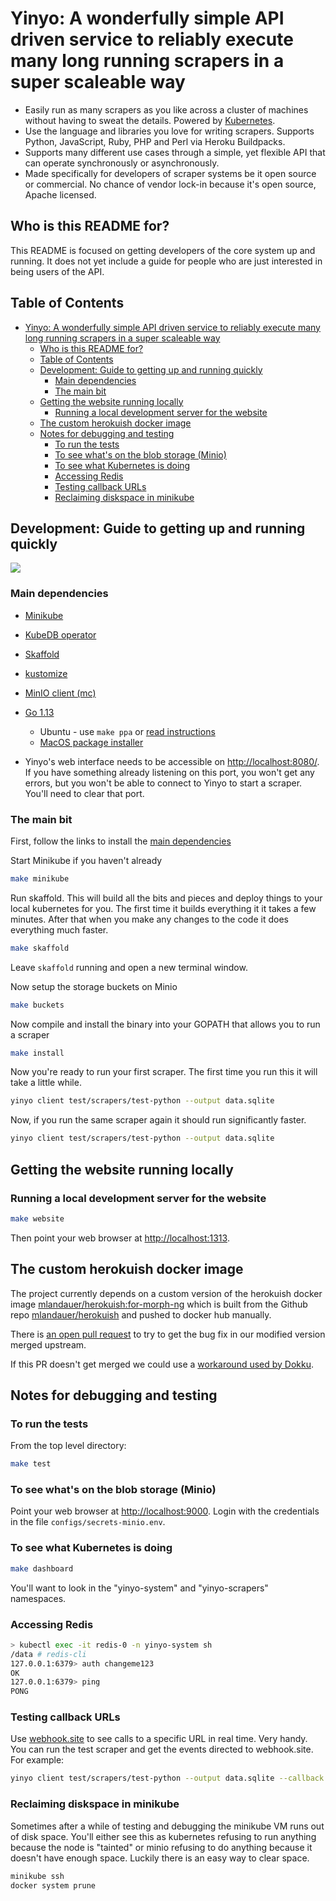 # Yinyo: A wonderfully simple API driven service to reliably execute many long running scrapers in a super scaleable way

- Easily run as many scrapers as you like across a cluster of machines without having to sweat the details. Powered by [Kubernetes](https://kubernetes.io/).
- Use the language and libraries you love for writing scrapers. Supports Python, JavaScript, Ruby, PHP and Perl via Heroku Buildpacks.
- Supports many different use cases through a simple, yet flexible API that can operate synchronously or asynchronously.
- Made specifically for developers of scraper systems be it open source or commercial. No chance of vendor lock-in because it's open source, Apache licensed.

## Who is this README for?

This README is focused on getting developers of the core system up and running. It does not yet include
a guide for people who are just interested in being users of the API.

## Table of Contents

<!-- TOC -->

- [Yinyo: A wonderfully simple API driven service to reliably execute many long running scrapers in a super scaleable way](#yinyo-a-wonderfully-simple-api-driven-service-to-reliably-execute-many-long-running-scrapers-in-a-super-scaleable-way)
    - [Who is this README for?](#who-is-this-readme-for)
    - [Table of Contents](#table-of-contents)
    - [Development: Guide to getting up and running quickly](#development-guide-to-getting-up-and-running-quickly)
        - [Main dependencies](#main-dependencies)
        - [The main bit](#the-main-bit)
    - [Getting the website running locally](#getting-the-website-running-locally)
        - [Running a local development server for the website](#running-a-local-development-server-for-the-website)
    - [The custom herokuish docker image](#the-custom-herokuish-docker-image)
    - [Notes for debugging and testing](#notes-for-debugging-and-testing)
        - [To run the tests](#to-run-the-tests)
        - [To see what's on the blob storage (Minio)](#to-see-whats-on-the-blob-storage-minio)
        - [To see what Kubernetes is doing](#to-see-what-kubernetes-is-doing)
        - [Accessing Redis](#accessing-redis)
        - [Testing callback URLs](#testing-callback-urls)
        - [Reclaiming diskspace in minikube](#reclaiming-diskspace-in-minikube)

<!-- /TOC -->

## Development: Guide to getting up and running quickly

![](https://github.com/openaustralia/yinyo/workflows/Go/badge.svg)

### Main dependencies

- [Minikube](https://kubernetes.io/docs/setup/learning-environment/minikube/)
- [KubeDB operator](https://kubedb.com/docs/v0.13.0-rc.0/setup/install/)
- [Skaffold](https://skaffold.dev/docs/quickstart/)
- [kustomize](https://github.com/kubernetes-sigs/kustomize/blob/master/docs/INSTALL.md)
- [MinIO client (mc)](https://min.io/download)
- [Go 1.13](https://golang.org/dl/)

  - Ubuntu - use `make ppa` or [read instructions](https://github.com/golang/go/wiki/Ubuntu)
  - [MacOS package installer](https://golang.org/doc/install#macos)

- Yinyo's web interface needs to be accessible on [http://localhost:8080/](http://localhost:8080/). If you have something already listening on this port, you won't get any errors, but you won't be able to connect to Yinyo to start a scraper. You'll need to clear that port.

### The main bit

First, follow the links to install the [main dependencies](main-dependencies)

Start Minikube if you haven't already

```bash
make minikube
```

Run skaffold. This will build all the bits and pieces and deploy things to your local kubernetes for you. The first time it builds everything it it takes a few minutes. After that when you make any changes to the code it does everything much faster.

```bash
make skaffold
```

Leave `skaffold` running and open a new terminal window.

Now setup the storage buckets on Minio

```bash
make buckets
```

Now compile and install the binary into your GOPATH that allows you to run a scraper

```bash
make install
```

Now you're ready to run your first scraper. The first time you run this it will take a little while.

```bash
yinyo client test/scrapers/test-python --output data.sqlite
```

Now, if you run the same scraper again it should run significantly faster.

```bash
yinyo client test/scrapers/test-python --output data.sqlite
```

## Getting the website running locally

### Running a local development server for the website

```bash
make website
```

Then point your web browser at [http://localhost:1313](http://localhost:1313).

## The custom herokuish docker image

The project currently depends on a custom version of the herokuish docker image [mlandauer/herokuish:for-morph-ng](https://hub.docker.com/layers/mlandauer/herokuish/for-morph-ng/images/sha256-d39b31894660dd038c05a408db260a6bb013325e843b03ae80b528477de83d92) which is built from the Github repo [mlandauer/herokuish](https://github.com/mlandauer/herokuish/tree/for-morph-ng) and pushed to docker hub manually.

There is [an open pull request](https://github.com/gliderlabs/herokuish/pull/467) to try to get the bug
fix in our modified version merged upstream.

If this PR doesn't get merged we could use a [workaround used by Dokku](https://github.com/gliderlabs/herokuish/pull/467#issue-298708746).

## Notes for debugging and testing

### To run the tests

From the top level directory:

```bash
make test
```

### To see what's on the blob storage (Minio)

Point your web browser at [http://localhost:9000](http://localhost:9000). Login with the credentials in the file `configs/secrets-minio.env`.

### To see what Kubernetes is doing

```bash
make dashboard
```

You'll want to look in the "yinyo-system" and "yinyo-scrapers" namespaces.

### Accessing Redis

```bash
> kubectl exec -it redis-0 -n yinyo-system sh
/data # redis-cli
127.0.0.1:6379> auth changeme123
OK
127.0.0.1:6379> ping
PONG
```

### Testing callback URLs

Use [webhook.site](https://webhook.site) to see calls to a specific URL in real time. Very handy.
You can run the test scraper and get the events directed to webhook.site. For example:

```bash
yinyo client test/scrapers/test-python --output data.sqlite --callback https://webhook.site/#!/uuid-specific-to-you
```

### Reclaiming diskspace in minikube

Sometimes after a while of testing and debugging the minikube VM runs out of disk space. You'll either see this as kubernetes refusing to run anything because the node is "tainted" or minio refusing to do anything because it doesn't have enough space. Luckily there is an easy way to clear space.

```bash
minikube ssh
docker system prune
```
